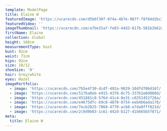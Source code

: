 ```yaml
---
template: ModelPage
title: Elaine W
featuredImage: 'https://ucarecdn.com/d5b6f30f-074a-4b7e-987f-f8f84d2bc3da/'
featuredVideo: ''
imageThumbnail: 'https://ucarecdn.com/a7be15a7-fe83-44d3-817b-581b2b62ae31/'
firstName: Elaine
collection: Global
height: 168cm
measurementType: bust
bust: 92cm
waist: 71cm
hips: 92cm
size: 10/12
shoeSize: '9'
hair: Grey/white
eyes: Hazel
imagePortfolio:
  - image: 'https://ucarecdn.com/7b5e4f30-dcdf-492a-9029-10dfd706d167/'
  - image: 'https://ucarecdn.com/5176a8eb-e915-4378-8c75-337b1e0d080d/'
  - image: 'https://ucarecdn.com/451881c8-576d-41c4-8e31-c0251452f26a/'
  - image: 'https://ucarecdn.com/e4675dfc-b9c8-4870-8754-eeb4b6ada178/'
  - image: 'https://ucarecdn.com/7ecb2025-7868-4770-acb8-e7da0fff821d/'
  - image: 'https://ucarecdn.com/2c9d9b03-1c61-442d-b127-d1b665b5f871/'
meta:
  title: Elaine W
---
```



